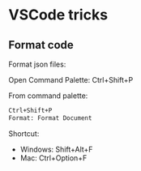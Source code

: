 # VSCode tricks

## Format code

Format json files:

Open Command Palette: Ctrl+Shift+P


From command palette:

```bash
Ctrl+Shift+P
Format: Format Document
```

Shortcut:

- Windows: Shift+Alt+F
- Mac: Ctrl+Option+F
